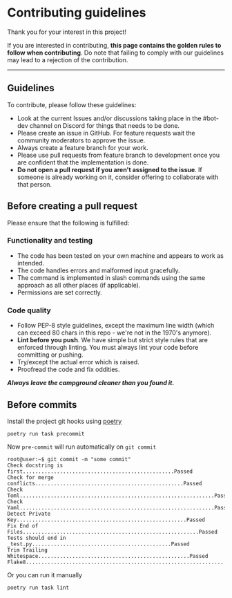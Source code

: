 # Contributing guidelines

Thank you for your interest in this project!

If you are interested in contributing, **this page contains the golden rules to follow when contributing**. Do note that
failing to comply with our guidelines may lead to a rejection of the contribution.

***

## Guidelines

To contribute, please follow these guidelines:

* Look at the current Issues and/or discussions taking place in the #bot-dev channel on Discord for things that needs to
  be done.
* Please create an issue in GitHub. For feature requests wait the community moderators to approve the issue.
* Always create a feature branch for your work.
* Please use pull requests from feature branch to development once you are confident that the implementation is done.
* **Do not open a pull request if you aren't assigned to the issue**. If someone is already working on it, consider
  offering to collaborate with that person.

## Before creating a pull request

Please ensure that the following is fulfilled:

### Functionality and testing

* The code has been tested on your own machine and appears to work as intended.
* The code handles errors and malformed input gracefully.
* The command is implemented in slash commands using the same approach as all other places (if applicable).
* Permissions are set correctly.

### Code quality

* Follow PEP-8 style guidelines, except the maximum line width (which can exceed 80 chars in this repo - we're not in
  the 1970's anymore).
* **Lint before you push**. We have simple but strict style rules that are enforced through linting. You must always
  lint your code before committing or pushing.
* Try/except the actual error which is raised.
* Proofread the code and fix oddities.

***Always leave the campground cleaner than you found it.***

## Before commits

Install the project git hooks using [poetry]

```shell
poetry run task precommit
```

Now `pre-commit` will run automatically on `git commit`

```console
root@user:~$ git commit -m "some commit"
Check docstring is first.................................................Passed
Check for merge conflicts................................................Passed
Check Toml...............................................................Passed
Check Yaml...............................................................Passed
Detect Private Key.......................................................Passed
Fix End of Files.........................................................Passed
Tests should end in _test.py.............................................Passed
Trim Trailing Whitespace.................................................Passed
Flake8...................................................................Passed
```

Or you can run it manually

```shell
poetry run task lint
```

[flake8]: https://flake8.pycqa.org/en/latest/

[pre-commit]: https://pre-commit.com/

[poetry]: https://python-poetry.org/
